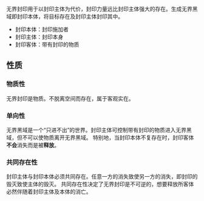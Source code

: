 无界封印用于以封印主体为代价，封印力量远比封印主体强大的存在。生成无界黑域即封印本体，将目标存在及封印主体封印其中。
- 封印本体：封印施加者
- 封印主体：封印本身
- 封印客体：带有封印的物质
## 性质
### 物质性
无界封印是物质。不脱离空间而存在，属于客观实在。
### 单向性
无界黑域是一个“只进不出”的世界。封印主体可控制带有封印的物质进入无界黑域，但不可以使物质离开无界黑域。
特别地，当封印本体不复存在时，封印客体**不会**消失而是被**释放**。
### 共同存在性
封印主体与封印本体必须共同存在。任意一方的消失致使另一方的消失，即封印的毁灭致使主体的毁灭。
共同存在性决定了无界封印是不可逆的，想要释放所客体必然伴随着封印主体及本体的消亡。